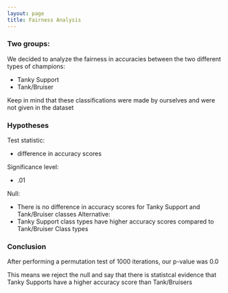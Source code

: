 ```yaml
---
layout: page
title: Fairness Analysis
---
```


### Two groups:
We decided to analyze the fairness in accuracies between the two different types of champions:
* Tanky Support
* Tank/Bruiser

Keep in mind that these classifications were made by ourselves and were not given in the dataset

### Hypotheses
Test statistic:
* difference in accuracy scores

Significance level:
* .01

Null:
* There is no difference in accuracy scores for Tanky Support and Tank/Bruiser classes
Alternative:
* Tanky Support class types have higher accuracy scores compared to Tank/Bruiser Class types

### Conclusion
After performing a permutation test of 1000 iterations, our p-value was 0.0

This means we reject the null and say that there is statistcal evidence that Tanky Supports have a higher accuracy score than Tank/Bruisers